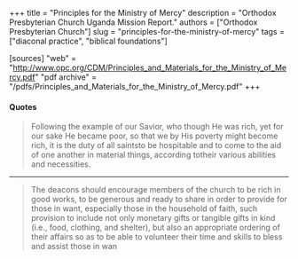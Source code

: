 +++
title = "Principles for the Ministry of Mercy"
description = "Orthodox Presbyterian Church Uganda Mission Report."
authors = ["Orthodox Presbyterian Church"]
slug = "principles-for-the-ministry-of-mercy"
tags = ["diaconal practice", "biblical foundations"]

[sources]
"web" = "http://www.opc.org/CDM/Principles_and_Materials_for_the_Ministry_of_Mercy.pdf"
"pdf archive" = "/pdfs/Principles_and_Materials_for_the_Ministry_of_Mercy.pdf"
+++

#### Quotes

> Following the example of our Savior, who though He was rich, yet for our sake He became poor, so that we by His poverty might become rich, it is the duty of all saintsto be hospitable and to come to the aid of one another in material things, according totheir various abilities and necessities.

------

> The deacons should encourage members of the church to be rich in good works, to be generous and ready to share in order to provide for those in want, especially those in the household of faith, such provision to include not only monetary gifts or tangible gifts in kind (i.e., food, clothing, and shelter), but also an appropriate ordering of their affairs so as to be able to volunteer their time and skills to bless and assist those in wan